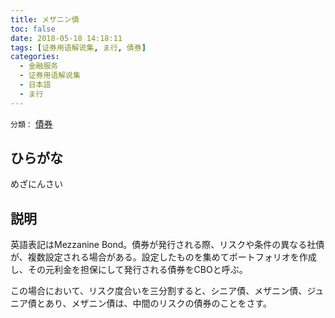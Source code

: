 ```yaml
---
title: メザニン債
toc: false
date: 2018-05-18 14:18:11
tags: [证券用语解说集, ま行, 債券]
categories:
  - 金融服务
  - 证券用语解说集
  - 日本語
  - ま行
---
```


`分類：` [債券](/tags/債券/)

## ひらがな

めざにんさい

## 説明

英語表記はMezzanine Bond。債券が発行される際、リスクや条件の異なる社債が、複数設定される場合がある。設定したものを集めてポートフォリオを作成し、その元利金を担保にして発行される債券をCBOと呼ぶ。

この場合において、リスク度合いを三分割すると、シニア債、メザニン債、ジュニア債とあり、メザニン債は、中間のリスクの債券のことをさす。
